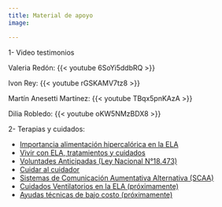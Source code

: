 ```yaml
---
title: Material de apoyo
image: 

---
```


<p class="f4 b lh-title mb2 primary pt4">1- Video testimonios</p>

Valeria Redón:
{{< youtube 6SoYi5ddbRQ >}}


Ivon Rey:
{{< youtube rGSKAMV7tz8 >}}


Martín Anesetti Martínez:
{{< youtube TBqx5pnKAzA >}}


Dilia Robledo:
{{< youtube oKW5NMzBDX8 >}}


<p class="f4 b lh-title mb2 primary pt4">2- Terapias y cuidados:</p>

- [Importancia alimentación hipercalórica en la ELA][1]
- [Vivir con ELA, tratamientos y cuidados][2]
- [Voluntades Anticipadas (Ley Nacional N°18.473)][3]
- [Cuidar al cuidador][4]
- [Sistemas de Comunicación Aumentativa Alternativa (SCAA)][5]
- [Cuidados Ventilatorios en la ELA (próximamente)][6]
- [Ayudas técnicas de bajo costo (próximamente)][7]

[1]: /info-alimentacion-hiperc
[2]: /info-vivir-con-ela
[3]: /info-voluntades-anticipadas
[4]: /info-cuidado-cuidadores
[5]: /info-scaa
[6]: /info-cuidados-ventilatorios
[7]: /info-ayudas-bajo-costos
